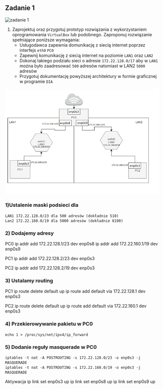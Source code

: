 Zadanie 1
---------

![zadanie 1](zadanie-1.svg)

1. Zaprojektuj oraz przygotuj prototyp rozwiązania z wykorzystaniem oprogramowania ``VirtualBox`` lub podobnego. 
Zaproponuj rozwiązanie spełniające poniższe wymagania:
   * Usługodawca zapewnia domunikację z siecią internet poprzez interfejs ``eth0`` ``PC0``
   * Zapewnij komunikację z siecią internet na poziomie ``LAN1`` oraz ``LAN2``
   * Dokonaj takiego podziału sieci o adresie ``172.22.128.0/17`` aby w ``LAN1`` można było zaadresować ``500`` adresów natomiast w LAN2 ``5000`` adresów    
   * Przygotuj dokumentację powyższej architektury w formie graficznej w programie ``DIA``
 

![Diagram](diag.png)

### 1)Ustalenie maski podsieci dla
    LAN1 172.22.128.0/23 dla 500 adresów (dokładnie 510)
    Lan2 172.22.160.0/19 dla 5000 adresów (dokładnie 8190)

### 2) Dodajemy adresy 
PC0
    ip addr add 172.22.128.1/23 dev enp0s8 
    ip addr add 172.22.160.1/19 dev enp0s9

PC1
    ip addr add 172.22.128.2/23 dev enp0s3

PC2
    ip addr add 172.22.128.2/19 dev enp0s3

### 3) Ustalamy routing 
PC1
    ip route delete default
    up ip route add default via 172.22.128.1 dev enp0s3

PC2
    ip route delete default
    up ip route add default via 172.22.160.1 dev enp0s3

### 4) Przekierowywanie pakietu w PC0
    echo 1 > /proc/sys/net/ipv4/ip_forward 

### 5) Dodanie reguły masquerade w PC0
    iptables -t nat -A POSTROUTING -s 172.22.128.0/23 -o enp0s3 -j MASQUERADE
    iptables -t nat -A POSTROUTING -s 172.22.160.0/19 -o enp0s3 -j MASQUERADE
 Aktywacja
    ip link set enp0s3 up
    ip link set enp0s8 up
    ip link set enp0s9 up
